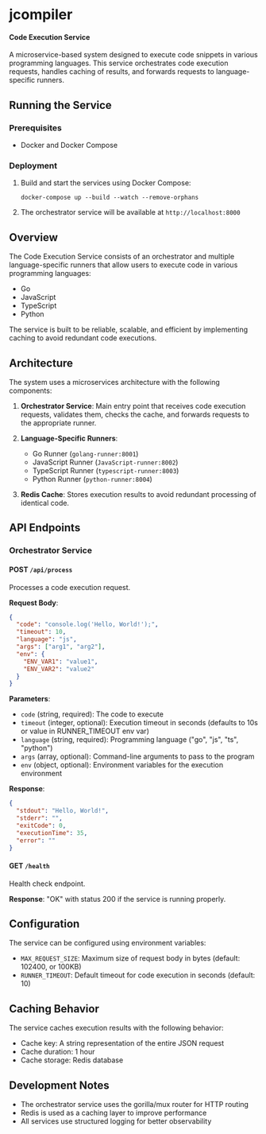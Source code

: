 # jcompiler
#### Code Execution Service

A microservice-based system designed to execute code snippets in various programming languages. This service orchestrates code execution requests, handles caching of results, and forwards requests to language-specific runners.

## Running the Service

### Prerequisites

- Docker and Docker Compose

### Deployment

1. Build and start the services using Docker Compose:
   ```
   docker-compose up --build --watch --remove-orphans
   ```

2. The orchestrator service will be available at `http://localhost:8000`

## Overview

The Code Execution Service consists of an orchestrator and multiple language-specific runners that allow users to execute code in various programming languages:

- Go
- JavaScript
- TypeScript
- Python

The service is built to be reliable, scalable, and efficient by implementing caching to avoid redundant code executions.

## Architecture

The system uses a microservices architecture with the following components:

1. **Orchestrator Service**: Main entry point that receives code execution requests, validates them, checks the cache, and forwards requests to the appropriate runner.

2. **Language-Specific Runners**:
    - Go Runner (`golang-runner:8001`)
    - JavaScript Runner (`JavaScript-runner:8002`)
    - TypeScript Runner (`typescript-runner:8003`)
    - Python Runner (`python-runner:8004`)

3. **Redis Cache**: Stores execution results to avoid redundant processing of identical code.

## API Endpoints

### Orchestrator Service

#### POST `/api/process`

Processes a code execution request.

**Request Body**:
```json
{
  "code": "console.log('Hello, World!');",
  "timeout": 10,
  "language": "js",
  "args": ["arg1", "arg2"],
  "env": {
    "ENV_VAR1": "value1",
    "ENV_VAR2": "value2"
  }
}
```

**Parameters**:
- `code` (string, required): The code to execute
- `timeout` (integer, optional): Execution timeout in seconds (defaults to 10s or value in RUNNER_TIMEOUT env var)
- `language` (string, required): Programming language ("go", "js", "ts", "python")
- `args` (array, optional): Command-line arguments to pass to the program
- `env` (object, optional): Environment variables for the execution environment

**Response**:
```json
{
  "stdout": "Hello, World!",
  "stderr": "",
  "exitCode": 0,
  "executionTime": 35,
  "error": ""
}
```

#### GET `/health`

Health check endpoint.

**Response**: "OK" with status 200 if the service is running properly.

## Configuration

The service can be configured using environment variables:

- `MAX_REQUEST_SIZE`: Maximum size of request body in bytes (default: 102400, or 100KB)
- `RUNNER_TIMEOUT`: Default timeout for code execution in seconds (default: 10)

## Caching Behavior

The service caches execution results with the following behavior:

- Cache key: A string representation of the entire JSON request
- Cache duration: 1 hour
- Cache storage: Redis database

## Development Notes

- The orchestrator service uses the gorilla/mux router for HTTP routing
- Redis is used as a caching layer to improve performance
- All services use structured logging for better observability